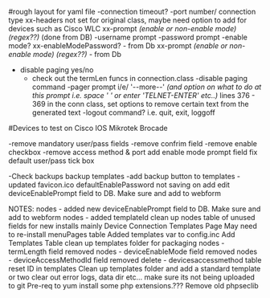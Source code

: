 #rough layout for yaml file 
-connection timeout? 
-port number/ connection type 
xx-headers not set for original class, maybe need option to add for devices such as Cisco WLC 
xx-prompt _(enable or non-enable mode) (regex??)_ (done from DB)
-username prompt 
-password prompt 
-enable mode? 
xx-enableModePassword?  - from Db
xx-prompt _(enable or non-enable mode) (regex??)_ - from Db
- disable paging yes/no  
  - check out the termLen funcs in connection.class 
-disable paging command 
-pager prompt i/e/ '--more--' _(and option on what to do at this prompt i.e. space ' '  or enter 'TELNET-ENTER' etc..)_ 
lines 376 - 369 in the conn class, set options to remove certain text from the generated text 
-logout command? i.e. quit, exit, loggoff 

#Devices to test on 
Cisco IOS 
Mikrotek 
Brocade 

-remove mandatory user/pass fields
-remove confrim field
-remove enable checkbox
-remove access method & port
add enable mode prompt field
fix default user/pass tick box

-Check backups backup templates
-add backup button to templates
-updated favicon.ico
defaultEnablePassword not saving on add edit
deviceEnablePrompt field to DB. Make sure and add to webform

NOTES: 
nodes - added new deviceEnablePrompt field to DB. Make sure and add to webform
nodes - added templateId
clean up nodes table of unused fields for new installs mainly
Device Connection Templates Page
    May need to re-install menuPages table
Added templates var to config.inc
Add Templates Table
clean up templates folder for packaging
nodes - termLength field removed
nodes - deviceEnableMode field removed
nodes - deviceAccessMethodId field removed
delete - devicesaccessmethod table
reset ID in templates
Clean up templates folder
and add a standard template or two
clear out error logs, data dir etc... make sure its not being uploaded to git
Pre-req to yum install some php extensions.???
Remove old phpseclib
